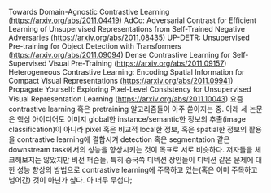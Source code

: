 Towards Domain-Agnostic Contrastive Learning (https://arxiv.org/abs/2011.04419)
AdCo: Adversarial Contrast for Efficient Learning of Unsupervised Representations from Self-Trained Negative Adversaries (https://arxiv.org/abs/2011.08435)
UP-DETR: Unsupervised Pre-training for Object Detection with Transformers (https://arxiv.org/abs/2011.09094)
Dense Contrastive Learning for Self-Supervised Visual Pre-Training (https://arxiv.org/abs/2011.09157)
Heterogeneous Contrastive Learning: Encoding Spatial Information for Compact Visual Representations (https://arxiv.org/abs/2011.09941)
Propagate Yourself: Exploring Pixel-Level Consistency for Unsupervised Visual Representation Learning (https://arxiv.org/abs/2011.10043)
요즘 contrastive learning 혹은 pretraining 알고리즘들이 아주 쏟아지는 중. 아래 세 논문은 핵심 아이디어도 이미지 global한 instance/semantic한 정보의 추출(image classification)이 아니라 pixel 혹은 비교적 local한 정보, 혹은 spatial한 정보의 활용을 contrastive learning에 결합시켜 detection 혹은 segmentation 같은 downstream task에서의 성능을 향상시키는 것이 목표로 서로 비슷하다.
저자들을 체크해보지는 않았지만 비전 퍼슨들, 특히 중국쪽 디텍션 장인들이 디텍션 같은 문제에 대한 성능 향상의 방법으로 contrastive learning에 주목하고 있는(혹은 이미 주목하고 넘어간) 것이 아닌가 싶다. 아 너무 무섭다;